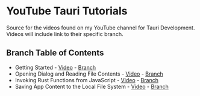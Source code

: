 # YouTube Tauri Tutorials

Source for the videos found on my YouTube channel for Tauri Development. Videos will include link to their specific branch. 

## Branch Table of Contents

- Getting Started - [Video](https://youtu.be/y19gU_5fbtU) - [Branch](https://github.com/cameronadams777/youtube-tauri-tutorials)
- Opening Dialog and Reading File Contents - [Video](https://youtu.be/87SbZs-phmA) - [Branch](https://github.com/cameronadams777/youtube-tauri-tutorials/tree/f/open-dialog)
- Invoking Rust Functions from JavaScript - [Video](https://youtu.be/EHWbecNNCfg) - [Branch](https://github.com/cameronadams777/youtube-tauri-tutorials)
- Saving App Content to the Local File System - [Video](https://youtu.be/WDPZb_zVrd8) - [Branch](https://github.com/cameronadams777/youtube-tauri-tutorials/tree/f/save-file)
